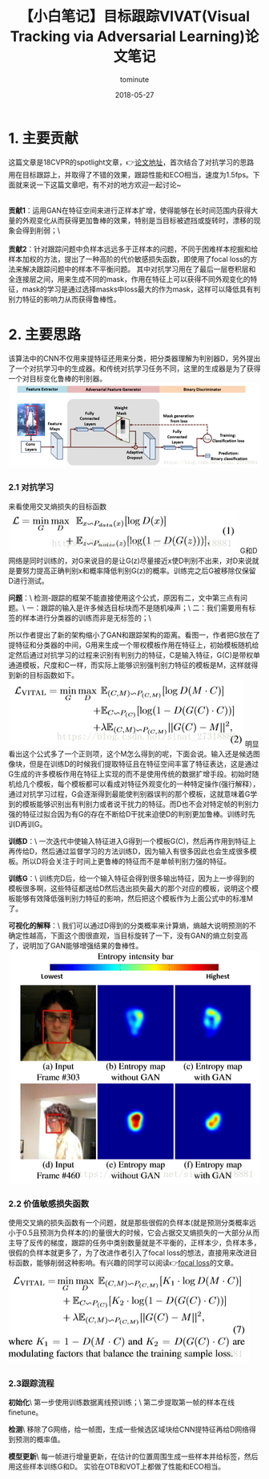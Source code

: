 ﻿---
layout:     post
title:      【小白笔记】目标跟踪VIVAT(Visual Tracking via Adversarial Learning)论文笔记
date:       2018-05-27
author:     tominute
header-img: img/post-bg-debug.jpg
catalog: true
tags:
    - Tracking
---

# 1. 主要贡献
这篇文章是18CVPR的spotlight文章，👉[论文地址](https://arxiv.org/pdf/1804.04273.pdf)，首次结合了对抗学习的思路用在目标跟踪上，并取得了不错的效果，跟踪性能和ECO相当，速度为1.5fps。下面就来说一下这篇文章吧，有不对的地方欢迎一起讨论~ 
 
<br />**贡献1**：运用GAN在特征空间来进行正样本扩增，使得能够在长时间范围内获得大量的外观变化从而获得更加鲁棒的效果，特别是当目标被遮挡或旋转时，漂移的现象会得到削弱；\\   
<br />**贡献2**：针对跟踪问题中负样本远远多于正样本的问题，不同于困难样本挖掘和给样本加权的方法，提出了一种高阶的代价敏感损失函数，即使用了focal loss的方法来解决跟踪问题中的样本不平衡问题。 其中对抗学习用在了最后一层卷积层和全连接层之间，用来生成不同的mask，作用在特征上可以获得不同外观变化的特征，mask的学习是通过选择masks中loss最大的作为mask，这样可以降低具有判别力特征的影响力从而获得鲁棒性。 
# 2. 主要思路

该算法中的CNN不仅用来提特征还用来分类，把分类器理解为判别器D，另外提出了一个对抗学习中的生成器。和传统对抗学习任务不同，这里的生成器是为了获得一个对目标变化鲁棒的判别器。
![1](/img/20180527/1.png)

### 2.1 对抗学习
来看使用交叉熵损失的目标函数
![2](/img/20180527/2.png)
G和D网络是同时训练的，对G来说目的是让G(z)尽量接近x使D判别不出来，对D来说就是要努力提高正确判别x和概率降低判别G(z)的概率。训练完之后G被移除仅保留D进行测试。

**问题**：\\
检测-跟踪的框架不能直接使用这个公式，原因有二，文中第三点有问题。\\
一：跟踪的输入是许多候选目标块而不是随机噪声；\\
二：我们需要用有标签的样本进行分类器的训练而非是无标签的；\\

所以作者提出了新的架构缩小了GAN和跟踪架构的距离。看图一，作者把G放在了提特征和分类器的中间，G用来生成一个带权模板作用在特征上，初始模板随机给定然后通过对抗学习的过程来识别有判别力的特征，C是输入特征，G(C)是带权单通道模板，尺度和C一样，而实际上能够识别强判别力特征的模板是M，这样就得到新的目标函数如下。
![3](/img/20180527/3.png)
明显看出这个公式多了一个正则项，这个M怎么得到的呢，下面会说。输入还是候选图像块，但是在训练D的时候我们提取特征且在特征空间丰富了特征表达，这是通过G生成的许多模板作用在特征上实现的而不是使用传统的数据扩增手段。初始时随机给几个模板，每个模板都可以看成对特征外观变化的一种特定操作(强行解释），通过对抗学习过程，G会逐渐得到最能使判别器误判的那个模板，这就意味着G学到的模板能够识别出有判别力或者说干扰力的特征。而D也不会对特定帧的判别力强的特征过拟合因为有G的存在不断给D干扰来迫使D的判别更加鲁棒。训练时先训D再训G。

**训练D**：\\
一次迭代中使输入特征进入G得到一个模板G(C)，然后再作用到特征上再传给D，然后通过监督学习的方法训练D，因为输入有很多因此也会生成很多模板。所以D将会关注于时间上更鲁棒的特征而不是单帧判别力强的特征。

**训练G**：\\
训练完D后，给一个输入特征会得到很多输出特征，因为上一步得到的模板很多啊，这些特征都送给D然后选出损失最大的那个对应的模板，说明这个模板能够有效降低强判别力特征的影响，然后把这个模板作为上面公式中的标准M了。

**可视化的解释**：\\
我们可以通过D得到的分类概率来计算熵，熵越大说明预测的不确定性越高，下面这个图很直观，当目标旋转了一下，没有GAN的熵立刻变高了，说明加了GAN能够增强结果的鲁棒性。
![4](/img/20180527/4.png)

### 2.2 价值敏感损失函数
使用交叉熵的损失函数有一个问题，就是那些很假的负样本(就是预测分类概率远小于0.5且预测为负样本的)的量很大的时候，它会占据交叉熵损失的一大部分从而主导了反传的梯度，跟踪的任务中类别数量就是不平衡的，正样本少，负样本多，很假的负样本就更多了，为了改进作者引入了focal loss的想法，直接用来改进目标函数，能够削弱这种影响。有兴趣的同学可以阅读👉[focal loss](https://arxiv.org/abs/1708.02002 )的文章。
![5](/img/20180527/5.png)

### 2.3跟踪流程
**初始化**\\
第一步使用训练数据离线预训练；\\
第二步提取第一帧的样本在线finetune。

**检测**\\
移除了G网络，给一帧图，生成一些候选区域块给CNN提特征再给D网络得到预测的概率值。

**模型更新**\\
每一帧进行增量更新，在估计的位置周围生成一些样本并给标签，然后用这些样本训练G和D。
实验在OTB和VOT上都做了性能和ECO相当。
